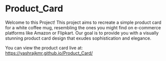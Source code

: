 # Product_Card
Welcome to this Project! This project aims to recreate a simple product card for a white coffee mug, resembling the ones you might find on e-commerce platforms like Amazon or Flipkart. Our goal is to provide you with a visually stunning product card design that exudes sophistication and elegance.

You can view the product card live at: https://yashrajkmr.github.io/Product_Card/
